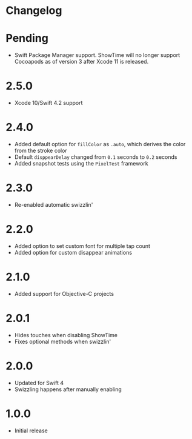 # Changelog

# Pending

- Swift Package Manager support. ShowTime will no longer support Cocoapods as of version 3 after Xcode 11 is released. 

# 2.5.0

- Xcode 10/Swift 4.2 support

# 2.4.0

- Added default option for `fillColor` as `.auto`, which derives the color from the stroke color
- Default `disppearDelay` changed from `0.1` seconds to `0.2` seconds
- Added snapshot tests using the `PixelTest` framework

# 2.3.0

- Re-enabled automatic swizzlin'

# 2.2.0

- Added option to set custom font for multiple tap count
- Added option for custom disappear animations

# 2.1.0

- Added support for Objective-C projects

# 2.0.1

- Hides touches when disabling ShowTime
- Fixes optional methods when swizzlin'

# 2.0.0

- Updated for Swift 4
- Swizzling happens after manually enabling

# 1.0.0

- Initial release
